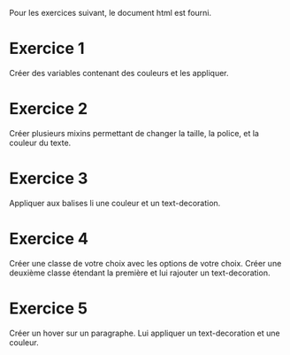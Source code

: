 Pour les exercices suivant, le document html est fourni.

# Exercice 1

Créer des variables contenant des couleurs et les appliquer.

# Exercice 2

Créer plusieurs mixins permettant de changer la taille, la police, et la couleur du texte.

# Exercice 3

Appliquer aux balises li une couleur et un text-decoration.

# Exercice 4

Créer une classe de votre choix avec les options de votre choix. Créer une deuxième classe étendant la première et lui rajouter un text-decoration.

# Exercice 5

Créer un hover sur un paragraphe. Lui appliquer un text-decoration et une couleur.
